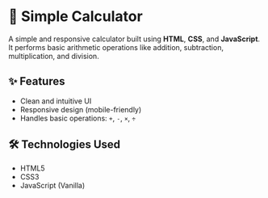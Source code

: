 # 🧮 Simple Calculator

A simple and responsive calculator built using **HTML**, **CSS**, and **JavaScript**.  
It performs basic arithmetic operations like addition, subtraction, multiplication, and division.





## ✨ Features

- Clean and intuitive UI
- Responsive design (mobile-friendly)
- Handles basic operations: `+`, `-`, `×`, `÷`


## 🛠️ Technologies Used

- HTML5
- CSS3
- JavaScript (Vanilla)


